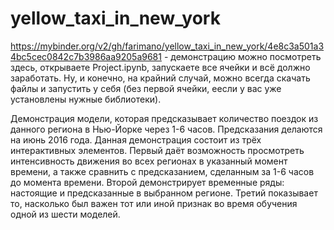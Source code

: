 # yellow_taxi_in_new_york
https://mybinder.org/v2/gh/farimano/yellow_taxi_in_new_york/4e8c3a501a34bc5cec0842c7b3986aa9205a9681 - демонстрацию можно посмотреть здесь, открываете Project.ipynb, запускаете все ячейки и всё должно заработать. Ну, и конечно, на крайний случай, можно всегда скачать файлы и запустить у себя (без первой ячейки, еесли у вас уже установлены нужные библиотеки).  
  
Демонстрация модели, которая предсказывает количество поездок из данного региона в Нью-Йорке через 1-6 часов. Предсказания делаются на июнь 2016 года. Данная демонстрация состоит из трёх интерактивных элементов. Первый даёт возможность просмотреть интенсивность движения во всех регионах в указанный момент времени, а также сравнить с предсказанием, сделанным за 1-6 часов до момента времени. Второй демонстрирует временные ряды: настоящие и предсказанные в выбранном регионе. Третий показывает то, насколько был важен тот или иной признак во время обучения одной из шести моделей.
